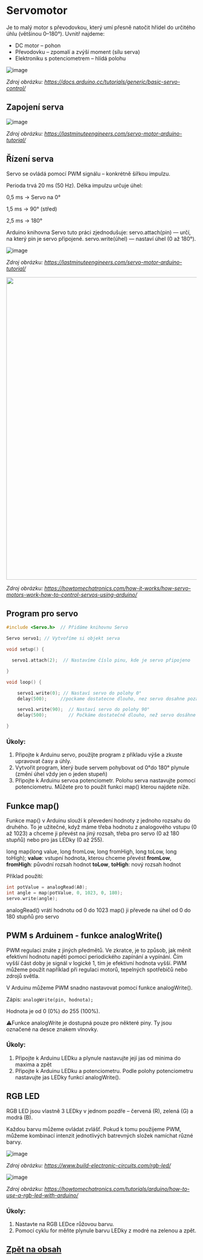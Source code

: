 # Servomotor
Je to malý motor s převodovkou, který umí přesně natočit hřídel do určitého úhlu (většinou 0–180°).
Uvnitř najdeme:
- DC motor – pohon
- Převodovku – zpomalí a zvýší moment (sílu serva)
- Elektroniku s potenciometrem – hlídá polohu

![image](https://github.com/user-attachments/assets/5848885d-49c4-4c21-ab24-8e94c17b9db6)

*Zdroj obrázku: https://docs.arduino.cc/tutorials/generic/basic-servo-control/*

## Zapojení serva

![image](https://github.com/user-attachments/assets/e86aa102-bf35-4b9f-9e2c-6fcf93433303)

*Zdroj obrázku: https://lastminuteengineers.com/servo-motor-arduino-tutorial/*

## Řízení serva
Servo se ovládá pomocí PWM signálu – konkrétně šířkou impulzu.

Perioda trvá 20 ms (50 Hz). Délka impulzu určuje úhel:

0,5 ms → Servo na 0°

1,5 ms → 90° (střed)

2,5 ms → 180°

Arduino knihovna Servo tuto práci zjednodušuje:
servo.attach(pin) — určí, na který pin je servo připojené.
servo.write(úhel) — nastaví úhel (0 až 180°).

![image](https://lastminuteengineers.com/wp-content/uploads/arduino/Servo-Motor-Working-Animation.gif)

*Zdroj obrázku: https://lastminuteengineers.com/servo-motor-arduino-tutorial/*

<img src="https://github.com/user-attachments/assets/679321bf-ee7d-42cc-9ea8-ecc5c2172239" width="800"/>

*Zdroj obrázku: https://howtomechatronics.com/how-it-works/how-servo-motors-work-how-to-control-servos-using-arduino/*


## Program pro servo

```c
#include <Servo.h>  // Přidáme knihovnu Servo

Servo servo1; // Vytvoříme si objekt serva

void setup() {

  servo1.attach(2);  // Nastavíme číslo pinu, kde je servo připojeno

}

void loop() {

    servo1.write(0); // Nastaví servo do polohy 0°
    delay(500);     //pockame dostatecne dlouho, nez servo dosahne pozadovane pozice                 

    servo1.write(90);  // Nastaví servo do polohy 90°    
    delay(500);        // Počkáme dostatečně dlouho, než servo dosáhne požadované pozice            

}
```

### Úkoly:
1. Připojte k Arduinu servo, použijte program z příkladu výše a zkuste upravovat časy a úhly.
2. Vytvořit program, který bude servem pohybovat od 0°do 180° plynule (změní úhel vždy jen o jeden stupeň)
3. Připojte k Arduinu servoa potenciometr. Polohu serva nastavujte pomocí potenciometru. Můžete pro to použít funkci map() kterou najdete níže.


## Funkce map()
Funkce map() v Arduinu slouží k převedení hodnoty z jednoho rozsahu do druhého. To je užitečné, když máme třeba hodnotu z analogového vstupu (0 až 1023) a chceme ji převést na jiný rozsah, třeba pro servo (0 až 180 stupňů) nebo pro jas LEDky (0 až 255).

long map(long value, long fromLow, long fromHigh, long toLow, long toHigh);
**value**: vstupní hodnota, kterou chceme převést
**fromLow**, **fromHigh**: původní rozsah hodnot
**toLow**, **toHigh**: nový rozsah hodnot

Příklad použití:
```C
int potValue = analogRead(A0);  
int angle = map(potValue, 0, 1023, 0, 180);  
servo.write(angle);
```

analogRead() vrátí hodnotu od 0 do 1023
map() ji převede na úhel od 0 do 180 stupňů pro servo

## PWM s Arduinem - funkce analogWrite()
PWM regulaci znáte z jiných předmětů. Ve zkratce, je to způsob, jak měnit efektivní hodnotu napětí pomocí periodického zapínání a vypínání. Čím vyšší část doby je signál v logické 1, tím je efektivní hodnota vyšší. PWM můžeme použít například při regulaci motorů, tepelných spotřebičů nebo zdrojů světla.

V Arduinu můžeme PWM snadno nastavovat pomocí funkce analogWrite(). 

Zápis: ```analogWrite(pin, hodnota);```

Hodnota je od 0 (0%) do 255 (100%).

:warning:Funkce analogWrite je dostupná pouze pro některé piny. Ty jsou označené na desce znakem vlnovky.

### Úkoly:
1. Připojte k Arduinu LEDku a plynule nastavujte její jas od minima do maxima a zpět
2. Připojte k Arduinu LEDku a potenciometru. Podle polohy potenciometru nastavujte jas LEDky funkcí analogWrite().

## RGB LED
RGB LED jsou vlastně 3 LEDky v jednom pozdře – červená (R), zelená (G) a modrá (B).

Každou barvu můžeme ovládat zvlášť. Pokud k tomu použijeme PWM, můžeme kombinací intenzit jednotlivých batrevných složek namíchat různé barvy.

![image](https://github.com/user-attachments/assets/465749f3-a24b-405c-ab2b-98ac3fbccb0c)

*Zdroj obrázku: https://www.build-electronic-circuits.com/rgb-led/*

![image](https://github.com/user-attachments/assets/b545e2e4-bc11-4919-a790-c9a725298bcb)

*Zdroj obrázku: https://howtomechatronics.com/tutorials/arduino/how-to-use-a-rgb-led-with-arduino/*

### Úkoly:
1. Nastavte na RGB LEDce růžovou barvu.
2. Pomocí cyklu for měňte plynule barvu LEDky z modré na zelenou a zpět.

## [Zpět na obsah](README.md)
